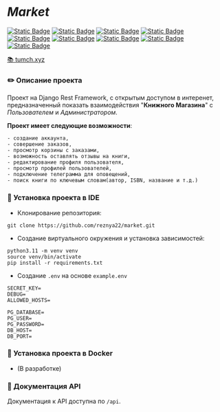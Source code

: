 # _Market_
[![Static Badge](https://img.shields.io/badge/Python-blue?style=flat&logo=Python&labelColor=ffff99&color=0066ff)](https://www.python.org)
[![Static Badge](https://img.shields.io/badge/-Django-006400?style=&logo=django)](https://www.djangoproject.com)
[![Static Badge](https://img.shields.io/badge/Django%20Rest%20Framework-FF4500?logo=django)](https://www.django-rest-framework.org)
[![Static Badge](https://img.shields.io/badge/Swagger-3CB371?logo=swagger&logoColor=black)](https://swagger.io)
[![Static Badge](https://img.shields.io/badge/PostgreSQL-blue?style=flat&logo=postgresql&labelColor=white)](https://www.postgresql.org)
[![Static Badge](https://img.shields.io/badge/Redis-ff5050?style=flat&logo=Redis&labelColor=white)](https://redis.io)
[![Static Badge](https://img.shields.io/badge/Gunicorn-white?style=flat&logo=Gunicorn)](https://gunicorn.org)
[![Static Badge](https://img.shields.io/badge/Nginx-white?style=flat&logo=Nginx&labelColor=green)](https://nginx.org/en)
[![Static Badge](https://img.shields.io/badge/Docker-gray?style=flat&logo=Docker&labelColor=white)](https://www.docker.com)

<a name="Ссылка на магазин" href="https://tumch.xyz">📚 tumch.xyz</a>

<a name="project_desc"></a> 
### ✏️ Описание проекта ###
Проект на Django Rest Framework, с открытым доступом в интеренет, предназначенный показать взаимодействия
"**Книжного Магазина**" с _Пользователем_ и _Администратором_.

__Проект имеет следующие возможности__:
```
- создание аккаунта,
- совершение заказов,
- просмотр корзины с заказами,
- возможность оставлять отзывы на книги,
- редактирование профиля пользователя,
- просмотр профилей пользователей,
- подключение телеграмма для оповещений,
- поиск книги по ключевым словам(автор, ISBN, название и т.д.)
```
<a name="installation_ide"></a>
### 📔 Установка проекта в IDE ##
- Клонирование репозитория:
```text
git clone https://github.com/reznya22/market.git
```
- Создание виртуального окружения и установка зависимостей:
```text
python3.11 -m venv venv
source venv/bin/activate
pip install -r requirements.txt
```
- Создание `.env` на основе `example.env`
```.env
SECRET_KEY=
DEBUG=
ALLOWED_HOSTS=

PG_DATABASE=
PG_USER=
PG_PASSWORD=
DB_HOST=
DB_PORT=
```
<a name="installation_docker"></a>
### 🐳 Установка проекта в Docker ###
- (В разработке)

<a name="documentation_api"></a>
### 📗 Документация API ###
Документация к API доступна по `/api`.